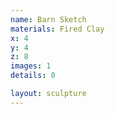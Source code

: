 ```yaml
---
name: Barn Sketch
materials: Fired Clay
x: 4
y: 4
z: 8
images: 1
details: 0

layout: sculpture
---
```




